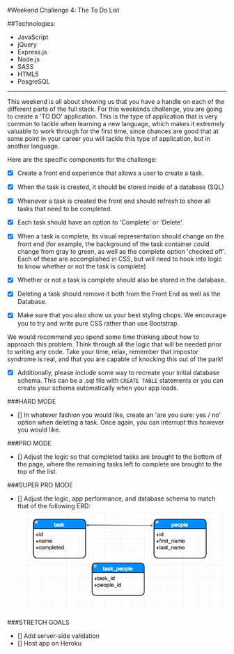 #Weekend Challenge 4: The To Do List

##Technologies:
* JavaScript
* jQuery
* Express.js
* Node.js
* SASS
* HTML5
* PosgreSQL

-----

This weekend is all about showing us that you have a handle on each of the different parts of the full stack. For this weekends challenge, you are going to create a 'TO DO' application. This is the type of application that is very common to tackle when learning a new language, which makes it extremely valuable to work through for the first time, since chances are good that at some point in your career you will tackle this type of application, but in another language.

Here are the specific components for the challenge:

* [x] Create a front end experience that allows a user to create a task.
* [x] When the task is created, it should be stored inside of a database (SQL)
* [x] Whenever a task is created the front end should refresh to show all tasks that need to be completed.
* [x] Each task should have an option to 'Complete' or 'Delete'.
* [x] When a task is complete, its visual representation should change on the front end (for example, the background of the task container could change from gray to green, as well as the complete option 'checked off'. Each of these are accomplished in CSS, but will need to hook into logic to know whether or not the task is complete)
* [x] Whether or not a task is complete should also be stored in the database.
* [x] Deleting a task should remove it both from the Front End as well as the Database.

* [x] Make sure that you also show us your best styling chops. We encourage you to try and write pure CSS rather than use Bootstrap.

We would recommend you spend some time thinking about how to approach this problem. Think through all the logic that will be needed prior to writing any code. Take your time, relax, remember that impostor syndrome is real, and that you are capable of knocking this out of the park!

* [x] Additionally, please include some way to recreate your initial database schema. This can be a .sql file with `CREATE TABLE` statements or you can create your schema automatically when your app loads.

###HARD MODE
* [] In whatever fashion you would like, create an 'are you sure: yes / no' option when deleting a task. Once again, you can interrupt this however you would like.

###PRO MODE
* [] Adjust the logic so that completed tasks are brought to the bottom of the page, where the remaining tasks left to complete are brought to the top of the list.

###SUPER PRO MODE
* [] Adjust the logic, app performance, and database schema to match that of the following ERD:
![ERD](public/images/super-pro-mode-ERD-model.png?raw=true "ERD")

###STRETCH GOALS
* [] Add server-side validation
* [] Host app on Heroku
